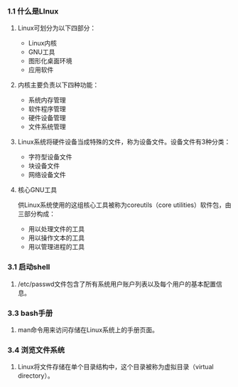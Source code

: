 ### 1.1 什么是LInux

1. Linux可划分为以下四部分：   

   + Linux内核  
   + GNU工具
   + 图形化桌面环境 
   + 应用软件 

2. 内核主要负责以下四种功能： 

   + 系统内存管理 
   + 软件程序管理
   + 硬件设备管理
   + 文件系统管理

3. Linux系统将硬件设备当成特殊的文件，称为设备文件。设备文件有3种分类：

   + 字符型设备文件
   + 块设备文件
   + 网络设备文件

4. 核心GNU工具

   供Linux系统使用的这组核心工具被称为coreutils（core utilities）软件包，由三部分构成：

   + 用以处理文件的工具
   + 用以操作文本的工具
   + 用以管理进程的工具

### 3.1 启动shell

1. /etc/passwd文件包含了所有系统用户账户列表以及每个用户的基本配置信息。

### 3.3 bash手册

1. man命令用来访问存储在Linux系统上的手册页面。 

### 3.4 浏览文件系统

1. Linux将文件存储在单个目录结构中，这个目录被称为虚拟目录（virtual directory）。


